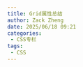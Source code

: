 ```yaml
---
title: Grid属性总结
author: Zack Zheng
date: 2025/06/18 09:21
categories:
 - CSS专栏
tags:
 - CSS
---
```



<simple-img src="https://gitee.com/zackzhengxy/picGallery/raw/main/imgs/Grid属性.png"></simple-img>




